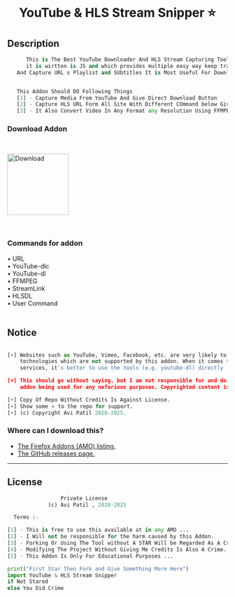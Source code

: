 # <h1 align="center">YouTube & HLS Stream Snipper ⭐</h1>

## Description

```py
      This is The Best YouTube Downloader And HLS Stream Capturing Tool 
      it is wirtten is JS and which provides multiple easy way keep track 
   And Capture URL s Playlist and SUbtitles It is Most Useful For Downloading


   This Addon Should DO Following Things
   [1] - Capture Media From YouTube And Give Direct Download Button
   [2] - Capture HLS URL Form All Site With Different COmmand below Given
   [3] - It Also Convert Video In Any Format any Resolution Using FFMPEG

```
### Download Addon 

<br>

[<img alt="Download" width="140px" src="https://i.ibb.co/ZfXdvPn/image.png" />](https://addons.mozilla.org/en-US/firefox/addon/yt-hls-stream-snipper/)

<br>

### Commands for addon
 
• URL <br>
• YouTube-dlc <br>
• YouTube-dl <br>
• FFMPEG <br>
• StreamLink <br>
• HLSDL <br>
• User Command <br><br>


## Notice
```py

[+] Websites such as YouTube, Vimeo, Facebook, etc. are very likely to use proprietary 
    technologies which are not supported by this addon. When it comes to such "mainstream" 
    services, it's better to use the tools (e.g. youtube-dl) directly

[+] This should go without saying, but I am not responsible for and do not condone this 
    addon being used for any nefarious purposes. Copyrighted content is probably DRM-ed anyway

[+] Copy Of Repo Without Credits Is Against License.
[+] Show some ⭐ to the repo for support.
[+] (c) Copyright Avi Patil 2020-2025.

```


### Where can I download this?
- [The Firefox Addons (AMO) listing.](https://addons.mozilla.org/en-US/firefox/addon/yt-hls-stream-snipper/)
- [The GitHub releases page.](https://github.com/proavipatil/HLS-Stream-Capture/releases)

---



## License
```python
                 Private License
             (c) Avi Patil , 2020-2025

  Terms :-

[1] - This is free to use this available at in any AMO ...
[2] - I Will not be responsible for the harm caused by this Addon.
[3] - Forking Or Using The Tool without A STAR Will be Regarded As A Crime..
[4] - Modifying The Project Without Giving Me Credits Is Also A Crime..
[5] - This Addon Is Only For Educational Purposes ...

```
```py
print("First Star Then Fork and Give Something More Here")
import YouTube & HLS Stream Snipper
if Not Stared
else You Did Crime
```
